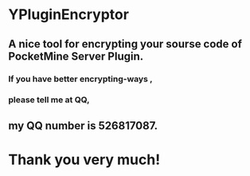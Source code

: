 # YPluginEncryptor
## A nice tool for encrypting your sourse code of PocketMine Server Plugin.
### If you have better encrypting-ways ,
### please tell me at QQ,
## my QQ number is 526817087.
# Thank you very much!
 
